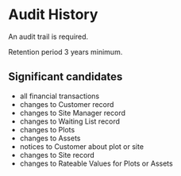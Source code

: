 # Audit History

An audit trail is required.

Retention period 3 years minimum.

## Significant candidates

- all financial transactions
- changes to Customer record
- changes to Site Manager record
- changes to Waiting List record
- changes to Plots
- changes to Assets
- notices to Customer about plot or site
- changes to Site record
- changes to Rateable Values for Plots or Assets
